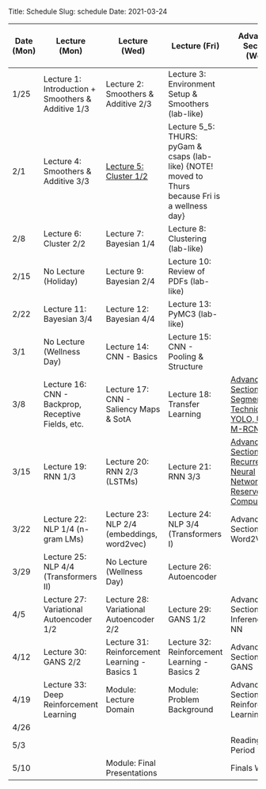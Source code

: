Title: Schedule
Slug: schedule
Date: 2021-03-24


|Date (Mon)|Lecture (Mon)|Lecture (Wed)|Lecture (Fri)|Advanced Section (Wed)|Assignment (R:Released Wed - D:Due Wed)|
|-----|-----|-----|-----|-----|-----|
|1/25|Lecture 1: Introduction + Smoothers & Additive 1/3|Lecture 2: Smoothers & Additive 2/3|Lecture 3: Environment Setup & Smoothers (lab-like)|||
|2/1|Lecture 4: Smoothers & Additive 3/3|[Lecture 5: Cluster 1/2]({filename}/lectures/lecture05.5/index.md)|Lecture 5_5: THURS: pyGam & csaps (lab-like) {NOTE! moved to Thurs because Fri is a wellness day} ||R:HW1 |
|2/8|Lecture 6: Cluster 2/2|Lecture 7: Bayesian 1/4|Lecture 8: Clustering (lab-like)||R:HW2 - D:HW1|
|2/15|No Lecture (Holiday)|Lecture 9: Bayesian 2/4|Lecture 10: Review of PDFs (lab-like)||R:HW3 - D:HW2|
|2/22|Lecture 11: Bayesian 3/4|Lecture 12: Bayesian 4/4|Lecture 13: PyMC3 (lab-like)|||
|3/1|No Lecture (Wellness Day)|Lecture 14: CNN - Basics|Lecture 15: CNN - Pooling & Structure||R: HW4 - D: HW3|
|3/8|Lecture 16: CNN - Backprop, Receptive Fields, etc.|Lecture 17: CNN - Saliency Maps & SotA|Lecture 18: Transfer Learning|[Advanced Section 1: Segmentation Techniques, YOLO, Unet, & M-RCNN]({filename}/a-sections/a-sec01/index.md)||
|3/15|Lecture 19:  RNN 1/3|Lecture 20: RNN 2/3 (LSTMs)|Lecture 21: RNN 3/3|[Advanced Section 2: Recurrent Neural Networks and Reservoir Computing]({filename}/a-sections/a-sec02/index.md)|R:HW5 - D:HW4|
|3/22|Lecture 22: NLP 1/4 (n-gram LMs)|Lecture 23: NLP 2/4 (embeddings, word2vec)|Lecture 24: NLP 3/4 (Transformers I)|Advanced Section 3: Word2Vec|R:HW6 -  D:HW5|
|3/29|Lecture 25: NLP 4/4 (Transformers II)|No Lecture (Wellness Day)|Lecture 26: Autoencoder||
|4/5|Lecture 27: Variational Autoencoder 1/2|Lecture 28: Variational Autoencoder 2/2|Lecture 29: GANS 1/2|Advanced Section 4: Inference in NN||R:HW7 - D:HW6|
|4/12|Lecture 30: GANS 2/2|Lecture 31: Reinforcement Learning - Basics 1|Lecture 32: Reinforcement Learning - Basics 2|Advanced Section 5: GANS|
|4/19|Lecture 33: Deep Reinforcement Learning|Module: Lecture Domain|Module: Problem Background|Advanced Section:6 Reinforcement Learning|D:HW7|
|4/26||||||
|5/3||||Reading Period||
|5/10||Module: Final Presentations||Finals Week||
